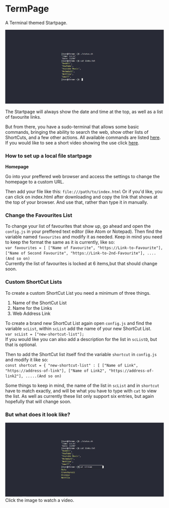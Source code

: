 # TermPage

A Terminal themed Startpage.

![Screenshot](home.PNG?raw=true "Screenshot")

The Startpage will always show the date and time at the top, as well as a list of favourite links.

But from there, you have a sudo-terminal that allows some basic commands, bringing the ability to search the web, show other lists of ShortCuts, and a few other actions.
All available commands are listed <a href="https://github.com/confused-Techie/TermPage/wiki/Commands">here</a>.
If you would like to see a short video showing the use click <a href="https://www.youtube.com/embed/DjoGSAESUW0">here</a>.

### How to set up a local file startpage

**Homepage**

Go into your preffered web browser and access the settings to change the homepage to a custom URL.

Then add your file like this: `file:///path/to/index.html`
Or if you'd like, you can click on index.html after downloading and copy the link that shows at the top of your browser. And use that, rather than type it in manually.

### Change the Favourites List
To change your list of favourites that show up, go ahead and open the `config.js` in your preffered text editor (like Atom or Notepad).
Then find the variable named `favourites` and modify it as needed. 
Keep in mind you need to keep the format the same as it is currently, like so: <br>
`var favourites = [ ["Name of Favourite", "https://Link-to-Favourite"], ["Name of Second Favourite", "https://Link-to-2nd-Favourite"], ....(And so on)` <br>
Currently the list of favourites is locked at 6 items,but that should change soon.

### Custom ShortCut Lists
To create a custom ShortCut List you need a minimum of three things.
1. Name of the ShortCut List
2. Name for the Links
3. Web Address Link

To create a brand new ShortCut List again open `config.js` and find the variable `scList`, within `scList` add the name of your new ShortCut List.<br>
`var scList = ["new-shortcut-list"];`<br>
If you would like you can also add a description for the list in `scListD`, but that is optional.

Then to add the ShortCut list itself find the variable `shortcut` in `config.js` and modify it like so:<br>
`const shortcut = {
  "new-shortcut-list" : [ ["Name of Link", "https://address-of-link"], ["Name of Link2", "https://address-of-link2"], .....(And so on)`<br>
  
Some things to keep in mind, the name of the list in `scList` and in `shortcut` have to match exactly, and will be what you have to type with `cat` to view the list.
As well as currently these list only support six entries, but again hopefully that will change soon.

### But what does it look like?
[![Watch the video](results.PNG?raw=true)](
https://youtu.be/DjoGSAESUW0)
Click the image to watch a video.
